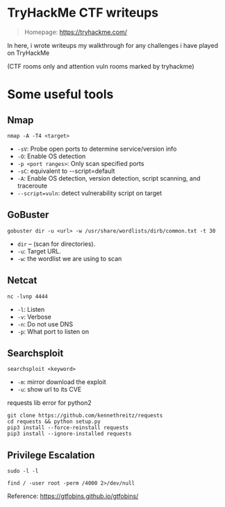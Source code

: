 # TryHackMe CTF writeups

> Homepage: https://tryhackme.com/

In here, i wrote writeups my walkthrough for any challenges i have played on TryHackMe

(CTF rooms only and attention vuln rooms marked by tryhackme)

# Some useful tools

## Nmap

```
nmap -A -T4 <target>
```

+ `-sV`: Probe open ports to determine service/version info
+ `-O`: Enable OS detection
+ `-p <port ranges>`: Only scan specified ports
+ `-sC`: equivalent to --script=default
+ `-A`: Enable OS detection, version detection, script scanning, and traceroute
+ `--script=vuln`: detect vulnerability script on target

## GoBuster

```
gobuster dir -u <url> -w /usr/share/wordlists/dirb/common.txt -t 30
```

+ `dir` – (scan for directories).
+ `-u`: Target URL.
+ `-w`: the wordlist we are using to scan

## Netcat

```
nc -lvnp 4444
```

+ `-l`: Listen
+ `-v`: Verbose
+ `-n`: Do not use DNS
+ `-p`: What port to listen on

## Searchsploit

```
searchsploit <keyword>
```

+ `-m`: mirror download the exploit
+ `-u`: show url to its CVE

requests lib error for python2

```
git clone https://github.com/kennethreitz/requests
cd requests && python setup.py
pip3 install --force-reinstall requests
pip3 install --ignore-installed requests
```

## Privilege Escalation

```
sudo -l -l
```

```
find / -user root -perm /4000 2>/dev/null
```

Reference: https://gtfobins.github.io/gtfobins/

